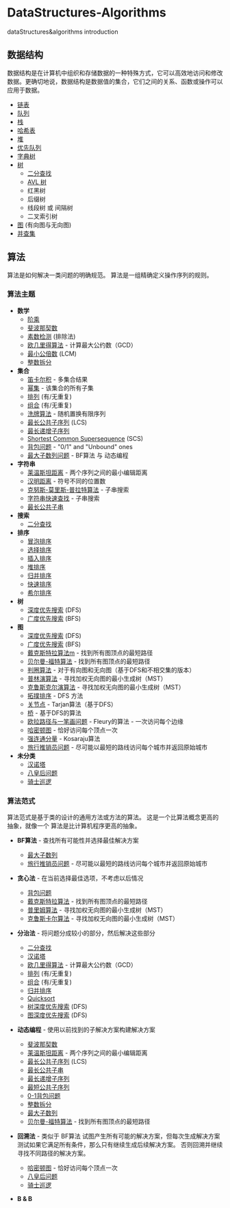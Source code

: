 # DataStructures-Algorithms
dataStructures&amp;algorithms introduction

## 数据结构

数据结构是在计算机中组织和存储数据的一种特殊方式，它可以高效地访问和修改数据。更确切地说，数据结构是数据值的集合，它们之间的关系、函数或操作可以应用于数据。

* [链表](https://github.com/trekhleb/javascript-algorithms/tree/master/src/data-structures/linked-list)
* [队列](https://github.com/trekhleb/javascript-algorithms/tree/master/src/data-structures/queue)
* [栈](https://github.com/trekhleb/javascript-algorithms/tree/master/src/data-structures/stack)
* [哈希表](https://github.com/trekhleb/javascript-algorithms/tree/master/src/data-structures/hash-table)
* [堆](https://github.com/trekhleb/javascript-algorithms/tree/master/src/data-structures/heap)
* [优先队列](https://github.com/trekhleb/javascript-algorithms/tree/master/src/data-structures/priority-queue)
* [字典树](https://github.com/trekhleb/javascript-algorithms/tree/master/src/data-structures/trie)
* [树](https://github.com/trekhleb/javascript-algorithms/tree/master/src/data-structures/tree)
    * [二分查找](https://github.com/trekhleb/javascript-algorithms/tree/master/src/data-structures/tree/binary-search-tree)
    * [AVL 树](https://github.com/trekhleb/javascript-algorithms/tree/master/src/data-structures/tree/avl-tree)
    * 红黑树
    * 后缀树
    * 线段树 或 间隔树
    * 二叉索引树
* [图](https://github.com/trekhleb/javascript-algorithms/tree/master/src/data-structures/graph) (有向图与无向图)
* [并查集](https://github.com/trekhleb/javascript-algorithms/tree/master/src/data-structures/disjoint-set)

## 算法

算法是如何解决一类问题的明确规范。 算法是一组精确定义操作序列的规则。

### 算法主题

* **数学**
  * [阶乘](https://github.com/trekhleb/javascript-algorithms/tree/master/src/algorithms/math/factorial)
  * [斐波那契数](https://github.com/trekhleb/javascript-algorithms/tree/master/src/algorithms/math/fibonacci)
  * [素数检测](https://github.com/trekhleb/javascript-algorithms/tree/master/src/algorithms/math/primality-test) (排除法)
  * [欧几里得算法](https://github.com/trekhleb/javascript-algorithms/tree/master/src/algorithms/math/euclidean-algorithm) - 计算最大公约数（GCD）
  * [最小公倍数](https://github.com/trekhleb/javascript-algorithms/tree/master/src/algorithms/math/least-common-multiple) (LCM)
  * [整数拆分](https://github.com/trekhleb/javascript-algorithms/tree/master/src/algorithms/math/integer-partition)
* **集合**
  * [笛卡尔积](https://github.com/trekhleb/javascript-algorithms/tree/master/src/algorithms/sets/cartesian-product) - 多集合结果
  * [幂集](https://github.com/trekhleb/javascript-algorithms/tree/master/src/algorithms/sets/power-set) - 该集合的所有子集
  * [排列](https://github.com/trekhleb/javascript-algorithms/tree/master/src/algorithms/sets/permutations) (有/无重复)
  * [组合](https://github.com/trekhleb/javascript-algorithms/tree/master/src/algorithms/sets/combinations) (有/无重复)
  * [洗牌算法](https://github.com/trekhleb/javascript-algorithms/tree/master/src/algorithms/sets/fisher-yates) - 随机置换有限序列
  * [最长公共子序列](https://github.com/trekhleb/javascript-algorithms/tree/master/src/algorithms/sets/longest-common-subsequnce) (LCS)
  * [最长递增子序列](https://github.com/trekhleb/javascript-algorithms/tree/master/src/algorithms/sets/longest-increasing-subsequence)
  * [Shortest Common Supersequence](https://github.com/trekhleb/javascript-algorithms/tree/master/src/algorithms/sets/shortest-common-supersequence) (SCS)
  * [背包问题](https://github.com/trekhleb/javascript-algorithms/tree/master/src/algorithms/sets/knapsack-problem) - "0/1" and "Unbound" ones
  * [最大子数列问题](https://github.com/trekhleb/javascript-algorithms/tree/master/src/algorithms/sets/maximum-subarray) - BF算法 与 动态编程
* **字符串**
  * [莱温斯坦距离](https://github.com/trekhleb/javascript-algorithms/tree/master/src/algorithms/string/levenshtein-distance) - 两个序列之间的最小编辑距离
  * [汉明距离](https://github.com/trekhleb/javascript-algorithms/tree/master/src/algorithms/string/hamming-distance) - 符号不同的位置数
  * [克努斯-莫里斯-普拉特算法](https://github.com/trekhleb/javascript-algorithms/tree/master/src/algorithms/string/knuth-morris-pratt) - 子串搜索
  * [字符串快速查找](https://github.com/trekhleb/javascript-algorithms/tree/master/src/algorithms/string/rabin-karp) - 子串搜索
  * [最长公共子串](https://github.com/trekhleb/javascript-algorithms/tree/master/src/algorithms/string/longest-common-substring)
* **搜索**
  * [二分查找](https://github.com/trekhleb/javascript-algorithms/tree/master/src/algorithms/search/binary-search)
* **排序**
  * [冒泡排序](https://github.com/trekhleb/javascript-algorithms/tree/master/src/algorithms/sorting/bubble-sort)
  * [选择排序](https://github.com/trekhleb/javascript-algorithms/tree/master/src/algorithms/sorting/selection-sort)
  * [插入排序](https://github.com/trekhleb/javascript-algorithms/tree/master/src/algorithms/sorting/insertion-sort)
  * [堆排序](https://github.com/trekhleb/javascript-algorithms/tree/master/src/algorithms/sorting/heap-sort)
  * [归并排序](https://github.com/trekhleb/javascript-algorithms/tree/master/src/algorithms/sorting/merge-sort)
  * [快速排序](https://github.com/trekhleb/javascript-algorithms/tree/master/src/algorithms/sorting/quick-sort)
  * [希尔排序](https://github.com/trekhleb/javascript-algorithms/tree/master/src/algorithms/sorting/shell-sort)
* **树**  
  * [深度优先搜索](https://github.com/trekhleb/javascript-algorithms/tree/master/src/algorithms/tree/depth-first-search) (DFS)
  * [广度优先搜索](https://github.com/trekhleb/javascript-algorithms/tree/master/src/algorithms/tree/breadth-first-search) (BFS)
* **图**
  * [深度优先搜索](https://github.com/trekhleb/javascript-algorithms/tree/master/src/algorithms/graph/depth-first-search) (DFS)
  * [广度优先搜索](https://github.com/trekhleb/javascript-algorithms/tree/master/src/algorithms/graph/breadth-first-search) (BFS)
  * [戴克斯特拉算法m](https://github.com/trekhleb/javascript-algorithms/tree/master/src/algorithms/graph/dijkstra) - 找到所有图顶点的最短路径
  * [贝尔曼-福特算法](https://github.com/trekhleb/javascript-algorithms/tree/master/src/algorithms/graph/bellman-ford) - 找到所有图顶点的最短路径
  * [判圈算法](https://github.com/trekhleb/javascript-algorithms/tree/master/src/algorithms/graph/detect-cycle) - 对于有向图和无向图（基于DFS和不相交集的版本）
  * [普林演算法](https://github.com/trekhleb/javascript-algorithms/tree/master/src/algorithms/graph/prim) - 寻找加权无向图的最小生成树（MST）
  * [克鲁斯克尔演算法](https://github.com/trekhleb/javascript-algorithms/tree/master/src/algorithms/graph/kruskal) - 寻找加权无向图的最小生成树（MST）
  * [拓撲排序](https://github.com/trekhleb/javascript-algorithms/tree/master/src/algorithms/graph/topological-sorting) - DFS 方法
  * [关节点](https://github.com/trekhleb/javascript-algorithms/tree/master/src/algorithms/graph/articulation-points) - Tarjan算法（基于DFS）
  * [桥](https://github.com/trekhleb/javascript-algorithms/tree/master/src/algorithms/graph/bridges) - 基于DFS的算法
  * [欧拉路径与一笔画问题](https://github.com/trekhleb/javascript-algorithms/tree/master/src/algorithms/graph/eulerian-path) - Fleury的算法 - 一次访问每个边缘
  * [哈密顿图](https://github.com/trekhleb/javascript-algorithms/tree/master/src/algorithms/graph/hamiltonian-cycle) - 恰好访问每个顶点一次
  * [强连通分量](https://github.com/trekhleb/javascript-algorithms/tree/master/src/algorithms/graph/strongly-connected-components) - Kosaraju算法
  * [旅行推销员问题](https://github.com/trekhleb/javascript-algorithms/tree/master/src/algorithms/graph/travelling-salesman) - 尽可能以最短的路线访问每个城市并返回原始城市
* **未分类**  
  * [汉诺塔](https://github.com/trekhleb/javascript-algorithms/tree/master/src/algorithms/uncategorized/hanoi-tower)
  * [八皇后问题](https://github.com/trekhleb/javascript-algorithms/tree/master/src/algorithms/uncategorized/n-queens)
  * [骑士巡逻](https://github.com/trekhleb/javascript-algorithms/tree/master/src/algorithms/uncategorized/knight-tour)

### 算法范式

算法范式是基于类的设计的通用方法或方法的算法。 这是一个比算法概念更高的抽象，就像一个
算法是比计算机程序更高的抽象。

* **BF算法** - 查找所有可能性并选择最佳解决方案
  * [最大子数列](https://github.com/trekhleb/javascript-algorithms/tree/master/src/algorithms/sets/maximum-subarray)
  * [旅行推销员问题](https://github.com/trekhleb/javascript-algorithms/tree/master/src/algorithms/graph/travelling-salesman) - 尽可能以最短的路线访问每个城市并返回原始城市

* **贪心法** - 在当前选择最佳选项，不考虑以后情况
  * [背包问题](https://github.com/trekhleb/javascript-algorithms/tree/master/src/algorithms/sets/knapsack-problem)
  * [戴克斯特拉算法](https://github.com/trekhleb/javascript-algorithms/tree/master/src/algorithms/graph/dijkstra) - 找到所有图顶点的最短路径
  * [普里姆算法](https://github.com/trekhleb/javascript-algorithms/tree/master/src/algorithms/graph/prim) - 寻找加权无向图的最小生成树（MST）
  * [克鲁斯卡尔算法](https://github.com/trekhleb/javascript-algorithms/tree/master/src/algorithms/graph/kruskal) - 寻找加权无向图的最小生成树（MST）
* **分治法** - 将问题分成较小的部分，然后解决这些部分
  * [二分查找](https://github.com/trekhleb/javascript-algorithms/tree/master/src/algorithms/search/binary-search)
  * [汉诺塔](https://github.com/trekhleb/javascript-algorithms/tree/master/src/algorithms/uncategorized/hanoi-tower)
  * [欧几里得算法](https://github.com/trekhleb/javascript-algorithms/tree/master/src/algorithms/math/euclidean-algorithm) - 计算最大公约数（GCD）
  * [排列](https://github.com/trekhleb/javascript-algorithms/tree/master/src/algorithms/sets/permutations) (有/无重复)
  * [组合](https://github.com/trekhleb/javascript-algorithms/tree/master/src/algorithms/sets/combinations) (有/无重复)
  * [归并排序](https://github.com/trekhleb/javascript-algorithms/tree/master/src/algorithms/sorting/merge-sort)
  * [Quicksort](https://github.com/trekhleb/javascript-algorithms/tree/master/src/algorithms/sorting/quick-sort)
  * [树深度优先搜索](https://github.com/trekhleb/javascript-algorithms/tree/master/src/algorithms/tree/depth-first-search) (DFS)
  * [图深度优先搜索](https://github.com/trekhleb/javascript-algorithms/tree/master/src/algorithms/graph/depth-first-search) (DFS)
* **动态编程** - 使用以前找到的子解决方案构建解决方案
  * [斐波那契数](https://github.com/trekhleb/javascript-algorithms/tree/master/src/algorithms/math/fibonacci)
  * [莱温斯坦距离](https://github.com/trekhleb/javascript-algorithms/tree/master/src/algorithms/string/levenshtein-distance) - 两个序列之间的最小编辑距离
  * [最长公共子序列](https://github.com/trekhleb/javascript-algorithms/tree/master/src/algorithms/sets/longest-common-subsequnce) (LCS)
  * [最长公共子串](https://github.com/trekhleb/javascript-algorithms/tree/master/src/algorithms/string/longest-common-substring)
  * [最长递增子序列](https://github.com/trekhleb/javascript-algorithms/tree/master/src/algorithms/sets/longest-increasing-subsequence)
  * [最短公共子序列](https://github.com/trekhleb/javascript-algorithms/tree/master/src/algorithms/sets/shortest-common-supersequence)
  * [0-1背包问题](https://github.com/trekhleb/javascript-algorithms/tree/master/src/algorithms/sets/knapsack-problem)
  * [整数拆分](https://github.com/trekhleb/javascript-algorithms/tree/master/src/algorithms/math/integer-partition)
  * [最大子数列](https://github.com/trekhleb/javascript-algorithms/tree/master/src/algorithms/sets/maximum-subarray)
  * [贝尔曼-福特算法](https://github.com/trekhleb/javascript-algorithms/tree/master/src/algorithms/graph/bellman-ford) - 找到所有图顶点的最短路径
* **回溯法** - 类似于 BF算法 试图产生所有可能的解决方案，但每次生成解决方案测试如果它满足所有条件，那么只有继续生成后续解决方案。 否则回溯并继续寻找不同路径的解决方案。
  * [哈密顿图](https://github.com/trekhleb/javascript-algorithms/tree/master/src/algorithms/graph/hamiltonian-cycle) - 恰好访问每个顶点一次
  * [八皇后问题](https://github.com/trekhleb/javascript-algorithms/tree/master/src/algorithms/uncategorized/n-queens)
  * [骑士巡逻](https://github.com/trekhleb/javascript-algorithms/tree/master/src/algorithms/uncategorized/knight-tour)
* **B & B**
